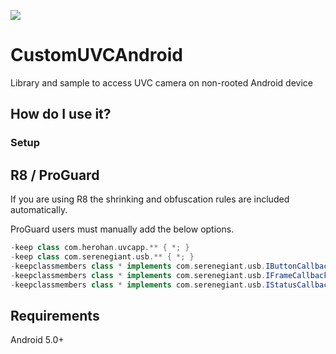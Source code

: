[![](https://jitpack.io/v/mahmoudramzy400/custom-uvc-android.svg)](https://jitpack.io/#mahmoudramzy400/custom-uvc-android)

CustomUVCAndroid
=========

Library and sample to access UVC camera on non-rooted Android device


How do I use it?
---

### Setup


R8 / ProGuard
-------------

If you are using R8 the shrinking and obfuscation rules are included automatically.

ProGuard users must manually add the below options.
```groovy
-keep class com.herohan.uvcapp.** { *; }
-keep class com.serenegiant.usb.** { *; }
-keepclassmembers class * implements com.serenegiant.usb.IButtonCallback {*;}
-keepclassmembers class * implements com.serenegiant.usb.IFrameCallback {*;}
-keepclassmembers class * implements com.serenegiant.usb.IStatusCallback {*;}
```

Requirements
--------------
Android 5.0+
